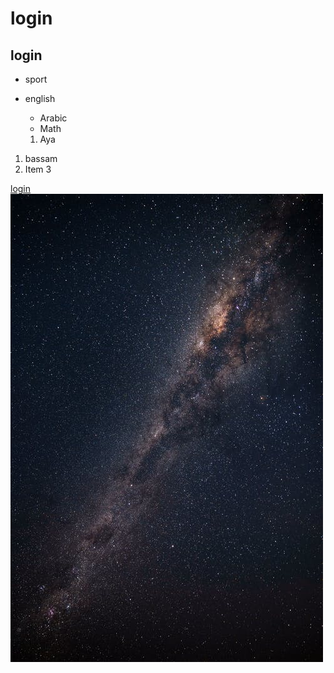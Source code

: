 # login
## login

* sport
* english
  * Arabic
  * Math
  
  1. Aya
1. bassam
1. Item 3
   
  
[login](http://github.com)
![](img/photo-1257860.jpeg)
   
